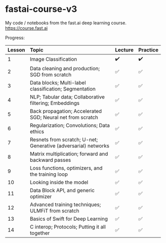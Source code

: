 # fastai-course-v3
My code / notebooks from the fast.ai deep learning course. https://course.fast.ai

Progress:

Lesson | Topic | Lecture | Practice
:------------ | :-------------| :-------------| :-------------
1 | Image Classification |  :heavy_check_mark: | :heavy_check_mark:
2 | Data cleaning and production; SGD from scratch |  :white_check_mark: | :white_check_mark:
3 | Data blocks; Multi-label classification; Segmentation |  :white_check_mark: | :white_check_mark:
4 | NLP; Tabular data; Collaborative filtering; Embeddings |  :white_check_mark: | :white_check_mark:
5 | Back propagation; Accelerated SGD; Neural net from scratch |  :white_check_mark: | :white_check_mark:
6 | Regularization; Convolutions; Data ethics |  :white_check_mark: | :white_check_mark:
7 | Resnets from scratch; U-net; Generative (adversarial) networks |  :white_check_mark: | :white_check_mark:
8 | Matrix multiplication; forward and backward passes |  :white_check_mark: | :white_check_mark:
9 | Loss functions, optimizers, and the training loop |  :white_check_mark: | :white_check_mark:
10 | Looking inside the model |  :white_check_mark: | :white_check_mark:
11 | Data Block API, and generic optimizer |  :white_check_mark: | :white_check_mark:
12 | Advanced training techniques; ULMFiT from scratch |  :white_check_mark: | :white_check_mark:
13 | Basics of Swift for Deep Learning |  :white_check_mark: | :white_check_mark:
14 | C interop; Protocols; Putting it all together |  :white_check_mark: | :white_check_mark:
